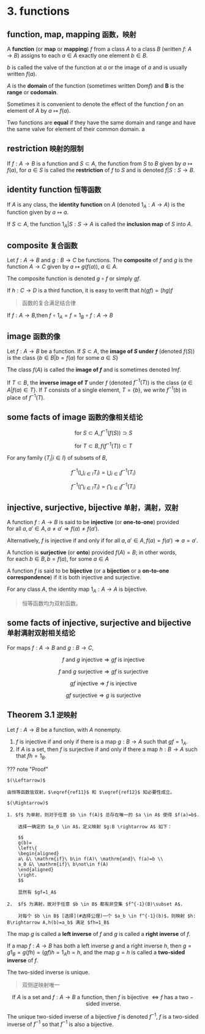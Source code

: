 # 3. functions

## function, map, mapping `函数，映射`

A **function** (or **map** or **mapping**) $f$ from a class $A$ to a class $B$ (written $f:\ A \rightarrow B$) assigns to each $a \in A$ exactly one element $b \in B$.

$b$ is called the valve of the function at $a$ or the image of $a$ and is usually written $f(a)$.

$A$ is the **domain** of the function (sometimes written $\mathrm{Dom} f$) and **B** is the **range** or **codomain**.

Sometimes it is convenient to denote the effect of the function $f$ on an element of $A$ by $a \mapsto f(a)$.

Two functions are **equal** if they have the same domain and range and have the same valve for element of their common domain.
                                               a

## restriction `映射的限制`

If $f:A \rightarrow B$ is a function and $S \subset A$, the function from $S$ to $B$ given by $a \mapsto f(a),\ \mathrm{for}\ a \in S$ is called the **restriction** of $f$ to $S$ and is denoted $f|S:S \rightarrow B$.

## identity function `恒等函数`

If $A$ is any class, the **identity function** on $A$ (denoted $1_A:A \rightarrow A$) is the function given by $a \mapsto a$.

If $S \subset A$, the function $1_A|S:S \rightarrow A$ is called the **inclusion map** of $S$ into $A$.

## composite `复合函数`

Let $f:A \rightarrow B$ and $g: B \rightarrow C$ be functions. The **composite** of $f$ and $g$ is the function $A \rightarrow C$ given by $a \mapsto g(f(a)),\ a \in A$.

The composite function is denoted $g \circ f$ or simply $gf$.

If $h: C \rightarrow D$ is a third function, it is easy to verift that $h(gf)=(hg)f$

> 函数的复合满足结合律

If $f:A \rightarrow B$,then $f \circ 1_A = f = 1_B \circ f : A \rightarrow B$

## image `函数的像`

Let $f: A \rightarrow B$ be a function. If $S \subset A$, the **image of $S$ under $f$** (denoted $f(S)$) is the class $\{b \in B | b=f(a)\ \mathrm{for\ some}\ a \in S\}$

The class $f(A)$ is called the **image of $f$** and is sometimes denoted $\mathrm{Im} f$.

If $T \subset B$, the **inverse image of $T$** under $f$ (denoted $f^{-1}(T)$) is the class $\{a \in A|f(a) \in T\}$. If $T$ consists of a single element, $T=\{b\}$, we write $f^{-1}(b)$ in place of $f^{-1}(T)$.

## some facts of image `函数的像相关结论`

$$
\mathrm{for}\ S \subset A,f^{-1}(f(S)) \supset S
\tag{5} \label{ref5}
$$

$$
\mathrm{for}\ T \subset B,f(f^{-1}(T)) \subset T
\tag{6} \label{ref6}
$$

For any family $\{T_i | i \in I\}$ of subsets of $B$,

$$
f^{-1}(\bigcup_{i \in I}T_i)=\bigcup_{i \in I}f^{-1}(T_i)
\tag{7} \label{ref7}
$$

$$
f^{-1}(\bigcap_{i \in I}T_i)=\bigcap_{i \in I}f^{-1}(T_i)
\tag{8} \label{ref8}
$$

## injective, surjective, bijective `单射，满射，双射`

A function $f:A \rightarrow B$ is said to be **injective** (or **one-to-one**) provided $\mathrm{for\ all\ }a,a' \in A, a\not=a'\Rightarrow f(a)\not=f(a')$.

Alternatively, $f$ is injective if and only if $\mathrm{for\ all\ }a,a' \in A, f(a)=f(a')\Rightarrow a=a'$.

A function is **surjective** (or **onto**) provided $f(A)=B$; in other words, $\mathrm{for\ each\ }b \in B,b=f(a),\ \mathrm{for\ some\ }a\in A$

A function $f$ is said to be **bijective** (or a **bijection** or a **on-to-one correspondence**) if it is both injective and surjective.

For any class $A$, the identity map $1_A:A\rightarrow A$ is bijective.

> 恒等函数均为双射函数。

## some facts of injective, surjective and bijective `单射满射双射相关结论`

For maps $f:A\rightarrow B$ and $g:B\rightarrow C$,

$$
f\ \mathrm{and}\ g\ \mathrm{injective} \Rightarrow gf\ \mathrm{is\ injective}
\tag{9} \label{ref9}
$$

$$
f\ \mathrm{and}\ g\ \mathrm{surjective} \Rightarrow gf\ \mathrm{is\ surjective}
\tag{10} \label{ref10}
$$

$$
gf\ \mathrm{injective} \Rightarrow f\ \mathrm{is\ injective}
\tag{11} \label{ref11}
$$

$$
gf\ \mathrm{surjective} \Rightarrow g\ \mathrm{is\ surjective}
\tag{12} \label{ref12}
$$

## Theorem 3.1 `逆映射`

Let $f:A\rightarrow B$ be a function, with $A$ nonempty.

1. $f$ is injective if and only if there is a map $g:B\rightarrow A$ such that $gf=1_A$.
2. If $A$ is a set, then $f$ is surjective if and only if there a map $h:B\rightarrow A$ such that $fh=1_B$.

??? note "Proof"

    $(\Leftarrow)$

    由恒等函数皆双射，$\eqref{ref11}$ 和 $\eqref{ref12}$ 知必要性成立。

    $(\Rightarrow)$

    1. $f$ 为单射，则对于任意 $b \in f(A)$ 总存在唯一的 $a \in A$ 使得 $f(a)=b$.

        选择一确定的 $a_0 \in A$，定义映射 $g:B \rightarrow A$ 如下：

        $$
        g(b)=
        \left\{
        \begin{aligned}
        a\ &\ \mathrm{if}\ b\in f(A)\ \mathrm{and}\ f(a)=b \\
        a_0 &\ \mathrm{if}\ b\not\in f(A)
        \end{aligned}
        \right.
        $$

        显然有 $gf=1_A$

    2.  $f$ 为满射，故对于任意 $b \in B$ 都有非空集 $f^{-1}(B)\subset A$.

        对每个 $b \in B$ [选择](#选择公理)一个 $a_b \in f^{-1}(b)$，则映射 $h: B\rightarrow A,h(b)=a_b$ 满足 $fh=1_B$

The map $g$ is called a **left inverse** of $f$ and $g$ is called a **right inverse** of $f$.

If a map $f:A \rightarrow B$ has both a left inverse $g$ and a right inverse $h$, then $g=g1_B=g(fh)=(gf)h=1_Ah=h$, and the map $g=h$ is called a **two-sided inverse** of $f$.

The two-sided inverse is unique.

> 双侧逆映射唯一

$$
\mathrm{If}\ A\ \mathrm{is\ a\ set\ and}\ f:A\rightarrow B\ \mathrm{a\ function,\ then}\ f\ \mathrm{is\ bijective}\ \Leftrightarrow f\ \mathrm{has\ a\ two-sided\ inverse.}
\tag{13} \label{ref13}
$$

The unique two-sided inverse of a bijective $f$ is denoted $f^{-1}$,
$f$ is a two-sided inverse of $f^{-1}$ so that $f^{-1}$ is also a bijective.

